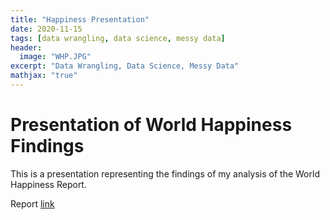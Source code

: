 ```yaml
---
title: "Happiness Presentation"
date: 2020-11-15
tags: [data wrangling, data science, messy data]
header:
  image: "WHP.JPG"
excerpt: "Data Wrangling, Data Science, Messy Data"
mathjax: "true"
---
```


# Presentation of World Happiness Findings

This is a presentation representing the findings of my analysis of the World Happiness Report.

Report [link](https://github.com/cbradway72/cbradway72.github.io/blob/master/Happiest%20Place%20on%20Earth%20Pres.pdf)



